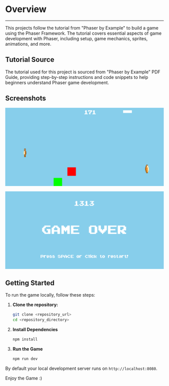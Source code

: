 # Overview
---
This projects follow the tutorial from "Phaser by Example" to build a game using the Phaser Framework. The tutorial covers essential aspects of game development with Phaser, including setup, game mechanics, sprites, animations, and more.

## Tutorial Source

The tutorial used for this project is sourced from "Phaser by Example" PDF Guide, providing step-by-step instructions and code snippets to help beginners understand Phaser game development.

## Screenshots

![Screenshot 1](public/ss1.png)

![Screenshot 2](public/ss2.png)

## Getting Started

To run the game locally, follow these steps:

1. **Clone the repository:**
   ```bash
   git clone <repository_url>
   cd <repository_directory>
   ```
2. **Install Dependencies**
   ```bash
   npm install
   ```
3. **Run the Game**
   ```bash
   npm run dev
   ```
By default your local development server runs on `http://localhost:8080`.

Enjoy the Game :) 
